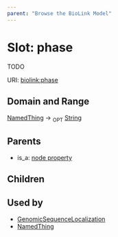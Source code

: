 ```yaml
---
parent: "Browse the BioLink Model"
---
```



# Slot: phase


TODO

URI: [biolink:phase](https://w3id.org/biolink/vocab/phase)

## Domain and Range

[NamedThing](NamedThing.md) ->  <sub>OPT</sub> [String](String.md)

## Parents

 *  is_a: [node property](node_property.md)

## Children


## Used by

 * [GenomicSequenceLocalization](GenomicSequenceLocalization.md)
 * [NamedThing](NamedThing.md)
